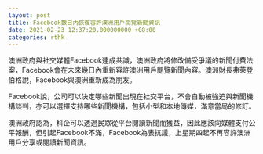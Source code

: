 ```yaml
---
layout: post
title: Facebook數日內恢復容許澳洲用戶閱覽新聞資訊
date: 2021-02-23 12:37:20.000000000 +08:00
categories: rthk
---
```


澳洲政府與社交媒體Facebook達成共識，澳洲政府將修改備受爭議的新聞付費法案，Facebook會在未來幾日內重新容許澳洲用戶閱覽新聞內容。澳洲財長弗萊登伯格說，Facebook與澳洲重新成為朋友。

Facebook說，公司可以決定哪些新聞出現在社交平台，不會自動被強迫與新聞機構談判，亦可以選擇支持哪些新聞機構，包括小型和本地傳媒，滿意當局的修訂。

澳洲政府認為，科企可以透過民眾從平台閱讀新聞而獲益，因此應該向媒體支付公平報酬，但引起Facebook不滿，Facebook為表抗議，上星期四起不再容許澳洲用戶分享或閱讀新聞資訊。
